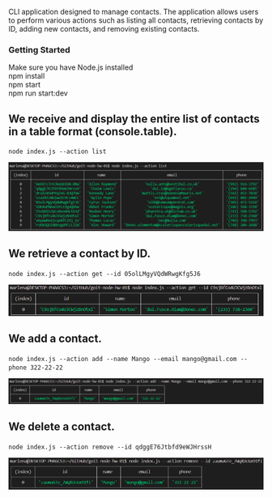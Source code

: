 CLI application designed to manage contacts. The application allows users to perform various actions such as listing all contacts, retrieving contacts by ID, adding new contacts, and removing existing contacts.

### Getting Started

Make sure you have Node.js installed  
npm install  
npm start  
npm run start:dev  

## We receive and display the entire list of contacts in a table format (console.table).

`node index.js --action list`

![Contact list](assets/list.png)

## We retrieve a contact by ID.

`node index.js --action get --id 05olLMgyVQdWRwgKfg5J6`

![Get contact by Id](assets/get-by-id.png)

## We add a contact.

`node index.js --action add --name Mango --email mango@gmail.com --phone 322-22-22`

![Add new contact](assets/add-new-contact.png)

## We delete a contact.

`node index.js --action remove --id qdggE76Jtbfd9eWJHrssH`

![Remove contact](assets//remove-contact.png)
